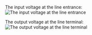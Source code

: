 
The input voltage at the line entrance:
![The input voltage at the line entrance](https://cloud.githubusercontent.com/assets/11730626/12201957/3e32148a-b67b-11e5-90f4-6ca9f021f3a9.png)

The output voltage at the line terminal:
![The output voltage at the line terminal](https://cloud.githubusercontent.com/assets/11730626/12201933/1be8200e-b67b-11e5-84cb-8a335f55cb51.png)
